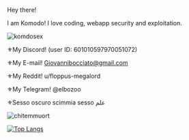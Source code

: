 Hey there! 

I am Komodo! I love coding, webapp security and exploitation.

![komdosex](https://user-images.githubusercontent.com/68278515/147501724-a4218b61-e970-412a-8691-894cb9c2d0c0.jpg)

⚜My Discord! (user ID: 601010597970051072)

⚜My E-mail! Giovannibocciato@gmail.com

⚜My Reddit! u/floppus-megalord

⚜My Telegram! @elbozoo

⚜Sesso oscuro scimmia sesso علم

![chitemmuort](https://github-readme-stats.vercel.app/api?username=komodoooo&show_icons=true&theme=highcontrast)

[![Top Langs](https://github-readme-stats.vercel.app/api/top-langs/?username=komodoooo&layout=compact&theme=highcontrast)](https://github.com/anuraghazra/github-readme-stats)

